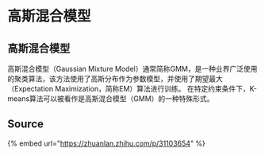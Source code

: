 # 高斯混合模型

## 高斯混合模型

高斯混合模型（Gaussian Mixture Model）通常简称GMM，是一种业界广泛使用的聚类算法，该方法使用了高斯分布作为参数模型，并使用了期望最大（Expectation Maximization，简称EM）算法进行训练。 在特定约束条件下，K-means算法可以被看作是高斯混合模型（GMM）的一种特殊形式。

## Source

{% embed url="https://zhuanlan.zhihu.com/p/31103654" %}



